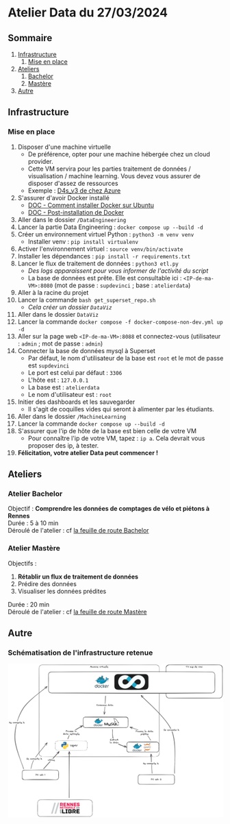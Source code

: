# Atelier Data du 27/03/2024
## Sommaire
1. [Infrastructure](#infrastructure)
    1. [Mise en place](#mise-en-place)
2. [Ateliers](#atelier)
    1. [Bachelor](#atelier-bachelor)
    2. [Mastère](#atelier-mastère)
3. [Autre](#autre)

## Infrastructure
### Mise en place
1. Disposer d'une machine virtuelle  
    - De préférence, opter pour une machine hébergée chez un cloud provider.  
    - Cette VM servira pour les parties traitement de données / visualisation / machine learning. Vous devez vous assurer de disposer d'assez de ressources
    - Exemple : [D4s_v3 de chez Azure](https://learn.microsoft.com/en-us/azure/virtual-machines/dv4-dsv4-series)
2. S'assurer d'avoir Docker installé
    - [DOC - Comment installer Docker sur Ubuntu](https://docs.docker.com/engine/install/ubuntu/)
    - [DOC - Post-installation de Docker](https://docs.docker.com/engine/install/linux-postinstall/)
3. Aller dans le dossier `/DataEngineering`
4. Lancer la partie Data Engineering : `docker compose up --build -d`
5. Créer un environnement virtuel Python : `python3 -m venv venv`
    - Installer venv : `pip install virtualenv`
6. Activer l'environnement virtuel : `source venv/bin/activate`
7. Installer les dépendances : `pip install -r requirements.txt`
8. Lancer le flux de traitement de données : `python3 etl.py`
    - *Des logs apparaissent pour vous informer de l'activité du script*
    - La base de données est prête. Elle est consultable ici : `<IP-de-ma-VM>:8080` (mot de passe : `supdevinci` ; base : `atelierdata`)
9. Aller à la racine du projet
10. Lancer la commande `bash get_superset_repo.sh`
    - *Cela créer un dossier `DataViz`*
11. Aller dans le dossier `DataViz`
12. Lancer la commande `docker compose -f docker-compose-non-dev.yml up -d`
13. Aller sur la page web `<IP-de-ma-VM>:8088` et connectez-vous (utilisateur : `admin` ; mot de passe : `admin`)
14. Connecter la base de données mysql à Superset
    - Par défaut, le nom d'utilisateur de la base est `root` et le mot de passe est `supdevinci`
    - Le port est celui par défaut : `3306`
    - L'hôte est : `127.0.0.1`
    - La base est : `atelierdata`
    - Le nom d'utilisateur est : `root`
15. Initier des dashboards et les sauvegarder
    - Il s'agit de coquilles vides qui seront à alimenter par les étudiants.
16. Aller dans le dossier `/MachineLearning`
17. Lancer la commande `docker compose up --build -d`
18. S'assurer que l'ip de hôte de la base est bien celle de votre VM
    - Pour connaître l'ip de votre VM, tapez : `ip a`. Cela devrait vous proposer des ip, à tester.
19. **Félicitation, votre atelier Data peut commencer !**

## Ateliers
### Atelier Bachelor
Objectif : **Comprendre les données de comptages de vélo et piétons à Rennes**  
Durée : 5 à 10 min  
Déroulé de l'atelier : cf [la feuille de route Bachelor](./FeuilleDeRouteBachelor.md)

### Atelier Mastère
Objectifs :  
1. **Rétablir un flux de traitement de données**  
2. Prédire des données  
3. Visualiser les données prédites  

Durée : 20 min  
Déroulé de l'atelier : cf [la feuille de route Mastère](./FeuilleDeRouteMastere.md)  

## Autre
### Schématisation de l'infrastructure retenue
![](./media/AtelierDataTechno.png)
